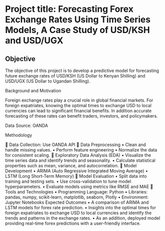 # Project title: Forecasting Forex Exchange Rates Using Time Series Models, A Case Study of USD/KSH and USD/UGX

## Objective

The objective of this project is to develop a predictive model for forecasting future exchange rates of USD/KSH (US Dollar to Kenyan Shilling) and USD/UGX (US Dollar to Ugandan Shilling). 

Background and Motivation

Foreign exchange rates play a crucial role in global financial markets. For foreign expatriates, knowing the optimal times to exchange USD to local currencies can lead to significant financial benefits. In addition accurate forecasting of these rates can benefit traders, investors, and policymakers.

Data Source: OANDA

Methodology

	Data Collection: Use OANDA API 
	Data Preprocessing
•	Clean and handle missing values.
•	Perform feature engineering 
•	Normalize the data for consistent scaling.
	Exploratory Data Analysis (EDA)
•	Visualize the time series data and identify trends and seasonality.
•	Calculate statistical properties such as mean, variance, and autocorrelation.
	Model Development
•	ARIMA (Auto Regressive Integrated Moving Average)
•	LSTM (Long Short-Term Memory)
	Model Evaluation
•	Split data into training and testing sets. 
•	Use cross-validation to tune model hyperparameters.
•	Evaluate models using metrics like RMSE and MAE
	Tools and Technologies
•	Programming Language: Python
•	Libraries: pandas, numpy, scikit-learn, matplotlib, seaborn, Plotly
•	Environment: Jupyter Notebooks
Expected Outcomes
•	A comparison of ARIMA and LSTM models for forex rate prediction.
•	Insights into the optimal times for foreign expatriates to exchange USD to local currencies and identify the trends and patterns in the exchange rates.
•	As an addition, deployed model providing real-time forex predictions with a user-friendly interface.

